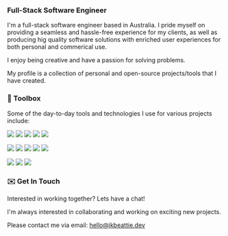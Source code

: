 ### Full-Stack Software Engineer 

I'm a full-stack software engineer based in Australia. I pride myself on providing a seamless and hassle-free experience for my clients, as well as producing hig quality software solutions with enriched user experiences for both personal and commerical use.

I enjoy being creative and have a passion for solving problems.

My profile is a collection of personal and open-source projects/tools that I have created.


### 🔧 Toolbox
Some of the day-to-day tools and technologies I use for various projects include:

![](https://img.shields.io/badge/Code-Python-141321?style=flat&logo=python&logoColor=white&labelColor=0093F5)
![](https://img.shields.io/badge/Code-CSharp-141321?style=flat&logo=csharp&logoColor=white&labelColor=0093F5)
![](https://img.shields.io/badge/Code-React-141321?style=flat&logo=react&logoColor=white&labelColor=0093F5)
![](https://img.shields.io/badge/Code-JavaScript-141321?style=flat&logo=javascript&logoColor=white&labelColor=0093F5)
![](https://img.shields.io/badge/Code-Sass-141321?style=flat&logo=sass&logoColor=white&labelColor=0093F5)

![](https://img.shields.io/badge/Tools-Docker-141321?style=flat&logo=docker&logoColor=white&labelColor=0093F5)
![](https://img.shields.io/badge/Tools-Postman-141321?style=flat&logo=postman&logoColor=white&labelColor=0093F5)
![](https://img.shields.io/badge/Tools-Git-141321?style=flat&logo=git&logoColor=white&labelColor=0093F5)
![](https://img.shields.io/badge/Tools-AWS-141321?style=flat&logo=amazonaws&logoColor=white&labelColor=0093F5)
![](https://img.shields.io/badge/Tools-GCP-141321?style=flat&logo=googlecloud&logoColor=white&labelColor=0093F5)

![](https://img.shields.io/badge/Editor-VSCode-141321?style=flat&logo=visual-studio-code&logoColor=white&labelColor=0093F5)
![](https://img.shields.io/badge/OS-macOS-141321?style=flat&logo=apple&logoColor=white&labelColor=0093F5)
![](https://img.shields.io/badge/OS-Windows-141321?style=flat&logo=windows&logoColor=white&labelColor=0093F5)

### ✉️ Get In Touch
Interested in working together? Lets have a chat!

I'm always interested in collaborating and working on exciting new projects.

Please contact me via email: hello@jkbeattie.dev










